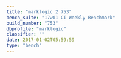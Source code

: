 ```yaml
---
title: "marklogic 2 753"
bench_suite: "17w01 CI Weekly Benchmark"
build_number: "753"
dbprofile: "marklogic"
classifier: ""
date: 2017-01-02T05:59:59
type: "bench"
---
```

